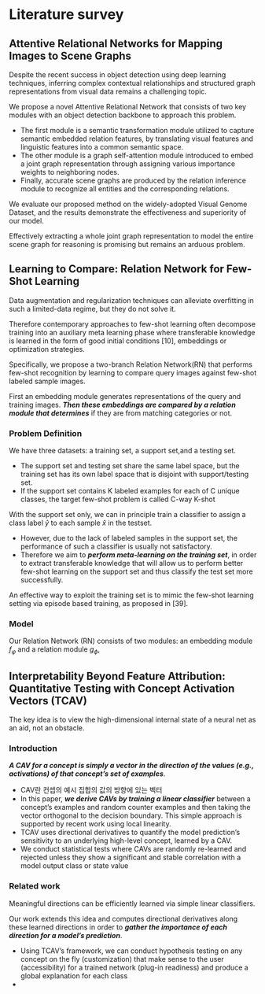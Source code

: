 # Literature survey

## Attentive Relational Networks for Mapping Images to Scene Graphs

Despite the recent success in object detection using deep learning techniques, inferring complex contextual relationships and structured graph representations from visual data remains a challenging topic.

We propose a novel Attentive Relational Network that consists of two key modules with an object detection backbone to approach this problem.

- The first module is a semantic transformation module utilized to capture semantic embedded relation features, by translating visual features and linguistic features into a common semantic space.
- The other module is a graph self-attention module introduced to embed a joint graph representation through assigning various importance weights to neighboring nodes.
- Finally, accurate scene graphs are produced by the relation inference module to recognize all entities and the corresponding relations.

We evaluate our proposed method on the widely-adopted Visual Genome Dataset, and the results demonstrate the effectiveness and superiority of our model.

Effectively extracting a whole joint graph representation to model the entire scene graph for reasoning is promising but remains an arduous problem.

## Learning to Compare: Relation Network for Few-Shot Learning

Data augmentation and regularization techniques can alleviate overfitting in such a limited-data regime, but they do not solve it. 

Therefore contemporary approaches to few-shot learning often decompose training into an auxiliary meta learning phase where transferable knowledge is learned in the form of good initial conditions [10], embeddings or optimization strategies.

Specifically, we propose a two-branch Relation Network(RN) that performs few-shot recognition by learning to compare query images against few-shot labeled sample images.

First an embedding module generates representations of the query and training images. ***Then these embeddings are compared by a relation module that determines*** if they are from matching categories or not.

### Problem Definition

We have three datasets: a training set, a support set,and a testing set.

- The support set and testing set share the same label space, but the training set has its own label space that is disjoint with support/testing set.
- If the support set contains K labeled examples for each of C unique classes, the target few-shot problem is called C-way K-shot

With the support set only, we can in principle train a classifier to assign a class label $\hat{y}$ to each sample $\hat{x}$ in the testset.

- However, due to the lack of labeled samples in the support set, the performance of such a classifier is usually not satisfactory.
- Therefore we aim to ***perform meta-learning on the training set***, in order to extract transferable knowledge that will allow us to perform better few-shot learning on the support set and thus classify the test set more successfully.

An effective way to exploit the training set is to mimic the few-shot learning setting via episode based training, as proposed in [39].

### Model

Our Relation Network (RN) consists of two modules: an embedding module $f_\varphi$ and a relation module $g_\phi$, 

## Interpretability Beyond Feature Attribution: Quantitative Testing with Concept Activation Vectors (TCAV)

The key idea is to view the high-dimensional internal state of a neural net as an aid, not an obstacle. 

### Introduction

***A CAV for a concept is simply a vector in the direction of the values (e.g., activations) of that concept’s set of examples***.

- CAV란 컨셉의 예시 집합의 값의 방향에 있는 벡터
- In this paper, ***we derive CAVs by training a linear classifier*** between a concept’s examples and random counter examples and then taking the vector orthogonal to the decision boundary. This simple approach is supported by recent work using local linearity.
- TCAV uses directional derivatives to quantify the model prediction’s sensitivity to an underlying high-level concept, learned by a CAV.
- We conduct statistical tests where CAVs are randomly re-learned and rejected unless they show a significant and stable correlation with a model output class or state value

### Related work

Meaningful directions can be efficiently learned via simple  linear  classifiers. 

Our work extends this idea and computes directional derivatives along these learned directions in order to ***gather the importance of each direction for a model’s prediction***.

- Using TCAV’s framework, we can conduct hypothesis testing on any concept on the fly (customization) that make sense to the user (accessibility) for a trained network (plug-in readiness) and produce a global explanation for each class
- 